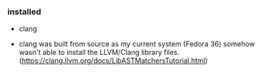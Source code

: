 
### installed 
- clang
+ clang was built from source as my current system (Fedora 36) somehow wasn't able to install the LLVM/Clang library files. (https://clang.llvm.org/docs/LibASTMatchersTutorial.html)
